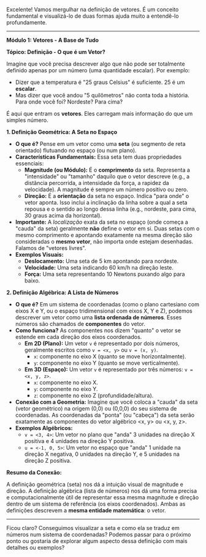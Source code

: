 Excelente! Vamos mergulhar na definição de vetores. É um conceito fundamental e visualizá-lo de duas formas ajuda muito a entendê-lo profundamente.

---

**Módulo 1: Vetores - A Base de Tudo**

**Tópico: Definição - O que é um Vetor?**

Imagine que você precisa descrever algo que não pode ser totalmente definido apenas por um número (uma quantidade escalar). Por exemplo:

*   Dizer que a temperatura é "25 graus Celsius" é suficiente. 25 é um **escalar**.
*   Mas dizer que você andou "5 quilômetros" não conta toda a história. Para onde você foi? Nordeste? Para cima?

É aqui que entram os **vetores**. Eles carregam mais informação do que um simples número.

**1. Definição Geométrica: A Seta no Espaço**

*   **O que é?** Pense em um vetor como uma **seta** (ou segmento de reta orientado) flutuando no espaço (ou num plano).
*   **Características Fundamentais:** Essa seta tem duas propriedades essenciais:
    *   **Magnitude (ou Módulo):** É o **comprimento** da seta. Representa a "intensidade" ou "tamanho" daquilo que o vetor descreve (e.g., a distância percorrida, a intensidade da força, a rapidez da velocidade). A magnitude é sempre um número positivo ou zero.
    *   **Direção:** É a **orientação** da seta no espaço. Indica "para onde" o vetor aponta. Isso inclui a inclinação da linha sobre a qual a seta repousa e o sentido ao longo dessa linha (e.g., nordeste, para cima, 30 graus acima da horizontal).
*   **Importante:** A *localização* exata da seta no espaço (onde começa a "cauda" da seta) geralmente **não** define o vetor em si. Duas setas com o mesmo comprimento e apontando exatamente na mesma direção são consideradas o **mesmo vetor**, não importa onde estejam desenhadas. Falamos de "vetores livres".
*   **Exemplos Visuais:**
    *   **Deslocamento:** Uma seta de 5 km apontando para nordeste.
    *   **Velocidade:** Uma seta indicando 60 km/h na direção leste.
    *   **Força:** Uma seta representando 10 Newtons puxando algo para baixo.

**2. Definição Algébrica: A Lista de Números**

*   **O que é?** Em um sistema de coordenadas (como o plano cartesiano com eixos X e Y, ou o espaço tridimensional com eixos X, Y e Z), podemos descrever um vetor como uma **lista ordenada de números**. Esses números são chamados de **componentes** do vetor.
*   **Como funciona?** As componentes nos dizem "quanto" o vetor se estende em cada direção dos eixos coordenados.
    *   **Em 2D (Plano):** Um vetor `v` é representado por dois números, geralmente escritos como `v = <x, y>` ou `v = (x, y)`.
        *   `x`: componente no eixo X (quanto se move horizontalmente).
        *   `y`: componente no eixo Y (quanto se move verticalmente).
    *   **Em 3D (Espaço):** Um vetor `v` é representado por três números: `v = <x, y, z>`.
        *   `x`: componente no eixo X.
        *   `y`: componente no eixo Y.
        *   `z`: componente no eixo Z (profundidade/altura).
*   **Conexão com a Geometria:** Imagine que você coloca a "cauda" da seta (vetor geométrico) na origem (0,0) ou (0,0,0) do seu sistema de coordenadas. As coordenadas da "ponta" (ou "cabeça") da seta serão exatamente as componentes do vetor algébrico <x, y> ou <x, y, z>.
*   **Exemplos Algébricos:**
    *   `v = <3, 4>`: Um vetor no plano que "anda" 3 unidades na direção X positiva e 4 unidades na direção Y positiva.
    *   `u = <-1, 0, 5>`: Um vetor no espaço que "anda" 1 unidade na direção X negativa, 0 unidades na direção Y, e 5 unidades na direção Z positiva.

**Resumo da Conexão:**

A definição geométrica (seta) nos dá a intuição visual de magnitude e direção. A definição algébrica (lista de números) nos dá uma forma precisa e computacionalmente útil de representar essa mesma magnitude e direção dentro de um sistema de referência (os eixos coordenados). Ambas as definições descrevem a **mesma entidade matemática**: o vetor.

---

Ficou claro? Conseguimos visualizar a seta e como ela se traduz em números num sistema de coordenadas? Podemos passar para o próximo ponto ou gostaria de explorar algum aspecto dessa definição com mais detalhes ou exemplos?